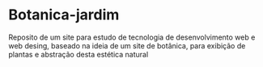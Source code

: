 # Botanica-jardim
Reposito de um site para estudo de tecnologia de desenvolvimento web e web desing, baseado na ideia de um site de botânica, para exibição de plantas e abstração desta estética natural
